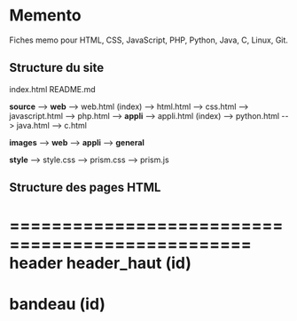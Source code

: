 # Memento

Fiches memo pour HTML, CSS, JavaScript, PHP, Python, Java, C, Linux, Git.


## Structure du site

index.html
README.md

**source**
  --> **web**
       --> web.html (index)
       --> html.html
       --> css.html
       --> javascript.html
       --> php.html
  --> **appli** 
       --> appli.html (index)
       --> python.html
       --> java.html
       --> c.html
        
**images**
  --> **web**
  --> **appli**
  --> **general**
  
**style**
  --> style.css
  --> prism.css
  --> prism.js
  
  
## Structure des pages HTML

=================================================
header
  header_haut (id)  <h1>
  bandeau (id)
=================================================


  
  
  
  
  
  
  
  
  
  
  
  
